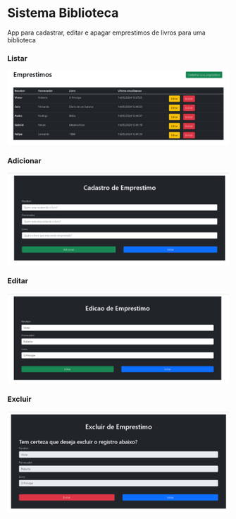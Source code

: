 # Sistema Biblioteca
 App para cadastrar, editar e apagar emprestimos de livros para uma biblioteca

### Listar
![List](list.png)

### Adicionar
![Add](add.png)

### Editar
![Edit](edit.png)

### Excluir
![Exclude](exclude.png)
